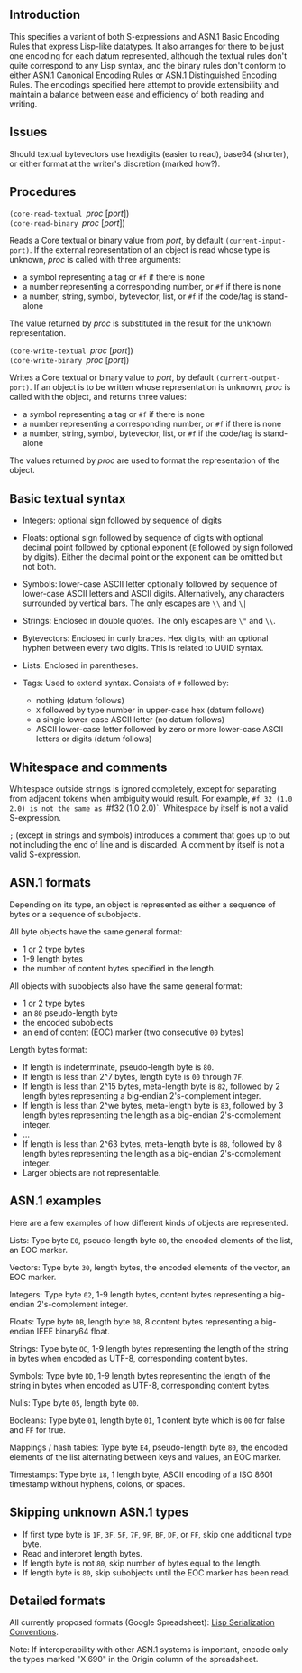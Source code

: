 ## Introduction

This specifies a variant of both S-expressions and
ASN.1 Basic Encoding Rules that express Lisp-like datatypes.
It also arranges for there to be just one encoding for each datum represented, although
the textual rules don't quite correspond to any Lisp syntax,
and the binary rules don't conform to either ASN.1 Canonical Encoding Rules
or ASN.1 Distinguished Encoding Rules.
The encodings specified here attempt to provide extensibility
and maintain a balance between ease and efficiency
of both reading and writing.

## Issues

Should textual bytevectors use hexdigits (easier to read), base64 (shorter),
or either format at the writer's discretion (marked how?).

## Procedures

`(core-read-textual `*proc* [*port*])  
`(core-read-binary `*proc* [*port*])

Reads a Core textual or binary value from *port*, by default `(current-input-port)`.
If the external representation of an object is read whose type is unknown,
*proc* is called with three arguments:

 * a symbol representing a tag
   or `#f` if there is none
 * a number representing a corresponding number,
   or `#f` if there is none
 * a number, string, symbol, bytevector, list,
   or `#f` if the code/tag is stand-alone
   
The value returned by *proc* is substituted
 in the result for the unknown representation.

`(core-write-textual `*proc* [*port*])  
`(core-write-binary `*proc* [*port*])

Writes a Core textual or binary value to *port*, by default `(current-output-port)`.
If an object is to be written whose representation is unknown,
*proc* is called with the object, and returns three values:

 * a symbol representing a tag
   or `#f` if there is none
 * a number representing a corresponding number,
   or `#f` if there is none
 * a number, string, symbol, bytevector, list,
   or `#f` if the code/tag is stand-alone
   
The values returned by *proc* are used to format
the representation of the object.

## Basic textual syntax

  * Integers: optional sign followed by sequence of digits
  
  * Floats: optional sign followed by sequence of digits with optional decimal point
    followed by optional exponent (`E` followed by sign followed by digits).
    Either the decimal point or the exponent can be omitted but not both.
    
  * Symbols: lower-case ASCII letter
    optionally followed by sequence of lower-case ASCII letters and ASCII digits.
    Alternatively, any characters surrounded by vertical bars.  The only escapes are `\\` and `\|`

  * Strings:  Enclosed in double quotes.  The only escapes are `\"` and `\\`.

  * Bytevectors:  Enclosed in curly braces.  Hex digits, with an optional hyphen
    between every two digits.  This is related to UUID syntax.

  * Lists: Enclosed in parentheses.

  * Tags: Used to extend syntax.
    Consists of `#` followed by:
      * nothing (datum follows)
      * `X` followed by type number in upper-case hex (datum follows)
      * a single lower-case ASCII letter (no datum follows)
      * ASCII lower-case letter followed by
        zero or more lower-case ASCII letters or digits (datum follows)

## Whitespace and comments

Whitespace outside strings is ignored completely,
except for separating
from adjacent tokens when ambiguity would result.
For example, `#f 32 (1.0 2.0) is not the same as
`#f32 (1.0 2.0)`.
Whitespace by itself is not a valid S-expression.
  
`;` (except in strings and symbols) introduces a comment
that goes up to but not including the end of line and is discarded.
A comment by itself is not a valid S-expression.

## ASN.1 formats

Depending on its type, an object is represented as either a sequence
of bytes or a sequence of subobjects.

All byte objects have the same general format:

  * 1 or 2 type bytes
  * 1-9 length bytes
  * the number of content bytes specified in the length.

All objects with subobjects also have the same general format:

  * 1 or 2 type bytes
  * an `80` pseudo-length byte
  * the encoded subobjects
  * an end of content (EOC) marker (two consecutive <code>00</code> bytes)

Length bytes format:

  * If length is indeterminate, pseudo-length byte is `80`.
  * If length is less than 2^7 bytes, length byte is `00` through `7F`.
  * If length is less than 2^15 bytes, meta-length byte is `82`, followed by 2 length bytes
    representing a big-endian 2's-complement integer.
   * If length is less than 2^we bytes, meta-length byte is `83`, followed by 3 length bytes
    representing the length as a big-endian 2's-complement integer.
  * ...
  * If length is less than 2^63 bytes, meta-length byte is `88`, followed by 8 length bytes
    representing the length as a big-endian 2's-complement integer.
  * Larger objects are not representable.
  
## ASN.1 examples

Here are a few examples of how different kinds of objects are represented.

Lists:  Type byte `E0`,
pseudo-length byte `80`,
the encoded elements of the list,
an EOC marker.

Vectors:  Type byte `30`,
length bytes,
the encoded elements of the vector,
an EOC marker.

Integers:  Type byte `02`,
1-9 length bytes,
content bytes representing a big-endian 2's-complement integer.

Floats:  Type byte `DB`,
length byte `08`,
8 content bytes representing a big-endian IEEE binary64 float.

Strings:  Type byte `OC`,
1-9 length bytes representing the length of the string in bytes
when encoded as UTF-8,
corresponding content bytes.

Symbols:  Type byte `DD`,
1-9 length bytes representing the length of the string in bytes
when encoded as UTF-8,
corresponding content bytes.

Nulls:  Type byte `05`,
length byte `00`.

Booleans:  Type byte `01`,
length byte `01`,
1 content byte which is `00` for false and `FF` for true.

Mappings / hash tables:  Type byte `E4`,
pseudo-length byte `80`,
the encoded elements of the list
alternating between keys and values,
an EOC marker.

Timestamps: Type byte `18`,
1 length byte,
ASCII encoding of a ISO 8601 timestamp
without hyphens, colons, or spaces.

## Skipping unknown ASN.1 types

  * If first type byte is `1F`, `3F`, `5F`, `7F`, `9F`, `BF`, `DF`, or `FF`,
    skip one additional type byte.
  * Read and interpret length bytes.
  * If length byte is not `80`, skip number of bytes equal to the length.
  * If length byte is `80`, skip subobjects until the EOC marker has been read.
  
## Detailed formats

All currently proposed formats (Google Spreadsheet):
[Lisp Serialization Conventions](https://tinyurl.com/asn1-ler).

Note:  If interoperability with other ASN.1 systems is important, encode only
the types marked "X.690" in the Origin column of the spreadsheet.
